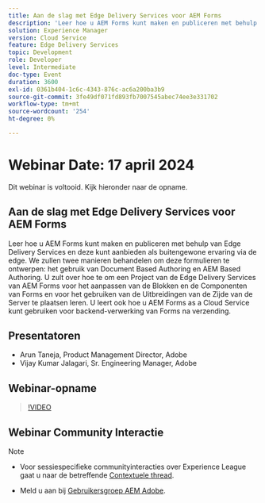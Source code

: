 ```yaml
---
title: Aan de slag met Edge Delivery Services voor AEM Forms
description: 'Leer hoe u AEM Forms kunt maken en publiceren met behulp van Edge Delivery Services en deze kunt aanbieden als buitengewone ervaring via de edge. We zullen twee manieren behandelen om deze formulieren te ontwerpen: met behulp van Document Based Authoring en AEM Based Authoring. U zult over hoe te om een Project van de Edge Delivery Services van AEM Forms voor het aanpassen van de Blokken en de Componenten van Forms en voor het gebruiken van de Uitbreidingen van de Zijde van de Server te plaatsen leren. U leert ook hoe u AEM Forms as a Cloud Service kunt gebruiken voor backend-verwerking van Forms na verzending.'
solution: Experience Manager
version: Cloud Service
feature: Edge Delivery Services
topic: Development
role: Developer
level: Intermediate
doc-type: Event
duration: 3600
exl-id: 0361b404-1c6c-4343-876c-ac6a200ba3b9
source-git-commit: 3fe49df071fd893fb7007545abec74ee3e331702
workflow-type: tm+mt
source-wordcount: '254'
ht-degree: 0%

---
```


# Webinar Date: 17 april 2024

Dit webinar is voltooid. Kijk hieronder naar de opname.

## Aan de slag met Edge Delivery Services voor AEM Forms

Leer hoe u AEM Forms kunt maken en publiceren met behulp van Edge Delivery Services en deze kunt aanbieden als buitengewone ervaring via de edge. We zullen twee manieren behandelen om deze formulieren te ontwerpen: het gebruik van Document Based Authoring en AEM Based Authoring. U zult over hoe te om een Project van de Edge Delivery Services van AEM Forms voor het aanpassen van de Blokken en de Componenten van Forms en voor het gebruiken van de Uitbreidingen van de Zijde van de Server te plaatsen leren. U leert ook hoe u AEM Forms as a Cloud Service kunt gebruiken voor backend-verwerking van Forms na verzending.

## Presentatoren

* Arun Taneja, Product Management Director, Adobe
* Vijay Kumar Jalagari, Sr. Engineering Manager, Adobe

## Webinar-opname

>[!VIDEO](https://video.tv.adobe.com/v/3428434/)

## Webinar Community Interactie

>[!NOTE]
> 
>* Voor sessiespecifieke communityinteracties over Experience League gaat u naar de betreffende [Contextuele thread](https://adobe.ly/4aCz0OE).
>
>* Meld u aan bij [Gebruikersgroep AEM Adobe](https://aem-augs.adobe.com/).
